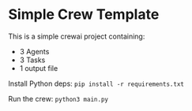 # Simple Crew Template

This is a simple crewai project containing:

- 3 Agents
- 3 Tasks
- 1 output file

Install Python deps:
`pip install -r requirements.txt`

Run the crew:
`python3 main.py`
